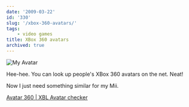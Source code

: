 ```yaml
---
date: '2009-03-22'
id: '330'
slug: '/xbox-360-avatars/'
tags:
    - video games
title: XBox 360 avatars
archived: true
---
```


![My
Avatar](avatar-body.png 'My XBox Live avatar')

Hee-hee. You can look up people's XBox 360 avatars on the net. Neat!

Now I just need something similar for my Mii.

[Avatar 360 | XBL Avatar checker](http://mundorare.com/games/avatar-360/xbl-avatar-checker?gt=thedoctorwhat&v=)
